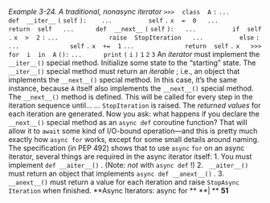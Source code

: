 *Example 3-24. A traditional, nonasync iterator* `>>>` ` ` `class` ` ` `A` `:` `...` `     ` `def` ` ` `__iter__` `(` `self` `):` `   ` `...` `         ` `self` `.` `x` ` ` `=` ` ` `0` `  ` `...` `         ` `return` ` ` `self` `  ` `...` `     ` `def` ` ` `__next__` `(` `self` `):` `  ` `...` `         ` `if` ` ` `self` `.` `x` ` ` `>` ` ` `2` `:` `...` `             ` `raise` ` ` `StopIteration` `  ` `...` `         ` `else` `:` `...` `             ` `self` `.` `x` ` ` `+=` ` ` `1` `...` `             ` `return` ` ` `self` `.` `x` `  ` `>>>` ` ` `for` ` ` `i` ` ` `in` ` ` `A` `():` `...` `     ` `print` `(` `i` `)` `1` `2` `3` An  *iterator*  must implement the  `__iter__()`  special method. Initialize some state to the “starting” state. The  `__iter__()`  special method must return an  *iterable* ; i.e., an object that implements the  `__next__()`  special method. In this case, it’s the same instance, because `A`  itself also implements the  `__next__()`  special method. The  `__next__()`  method is defined. This will be called for every step in the iteration sequence until… … `StopIteration`  is raised. The  *returned values*  for each iteration are generated. Now you ask: what happens if you declare the  `__next__()`  special method as an `async def`  coroutine function? That will allow it to  `await`  some kind of I/O-bound operation—and this is pretty much exactly how  `async for`  works, except for some small details around naming. The specification (in PEP 492) shows that to use  `async` `for`  on an async iterator, several things are required in the async iterator itself: 1.  You must implement  `def __aiter__()` . (Note:  *not*  with  `async def` !) 2. ` __aiter__()`  must return an object that implements  `async def __anext__()` . 3. ` __anext__()`  must return a value for each iteration and raise  `StopAsync` `Iteration`  when finished. **Async Iterators: async for ** **| ** **51**